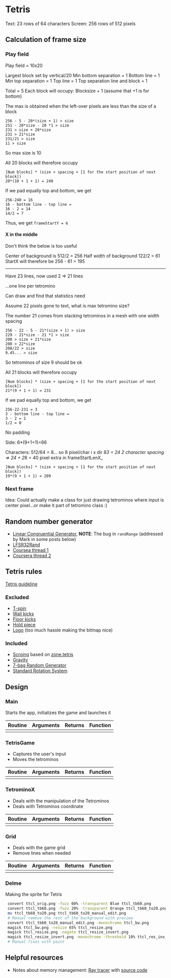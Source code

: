 # Tetris

Text: 23 rows of 64 characters
Screen: 256 rows of 512 pixels

## Calculation of frame size

### Play field

Play field = 10x20

Largest block set by vertical/20
Min bottom separation = 1
Bottom line = 1
Min top separation = 1
Top line = 1
Top separation line and block = 1

Total = 5
Each block will occupy: Blocksize + 1 (assume that +1 is for bottom)

The max is obtained when the left-over pixels are less than the size of a block

```text
256 - 5 - 20*(size + 1) > size
251 - 20*size - 20 *1 > size
231 > size + 20*size
231 > 21*size
231/21 > size
11 > size
```

So max size is 10

All 20 blocks will therefore occupy

```text
[Num blocks] * (size + spacing + [1 for the start position of next block])
20*(10 + 1 + 1) = 240
```

If we pad equally top and bottom, we get

```text
256-240 = 16
16 - bottom line - top line =
16 - 2 = 14
14/2 = 7
```

Thus, we get `frameStartY = 6`

#### X in the middle

Don't think the below is too useful

Center of background is
512/2 = 256
Half width of background
122/2 = 61
StartX will therefore be
256 - 61 = 195

---

Have 23 lines, now used 2 => 21 lines

...one line per tetromino

Can draw and find that statistics need

Assume 22 pixels gone to text, what is max tetromino size?

The number 21 comes from stacking tetrominos in a mesh with one width spacing

```text
256 - 22 - 5 - 21*(size + 1) > size
229 - 21*size - 21 *1 > size
208 > size + 21*size
208 > 22*size
208/22 > size
9.45... > size
```

So tetrominos of size 9 should be ok

All 21 blocks will therefore occupy

```text
[Num blocks] * (size + spacing + [1 for the start position of next block])
21*(9 + 1 + 1) = 231
```

If we pad equally top and bottom, we get

```text
256-22-231 = 3
3 - bottom line - top line =
3 - 2 = 1
1/2 = 0
```

No padding

Side: 6*(9+1+1)=66

Characters:
512/64 = 8... so 8 pixel/char i x dir
8*3 = 24
2 character spacing => 24 + 2*8 = 40 pixel extra in frameStartLenX_

```text
[Num blocks] * (size + spacing + [1 for the start position of next block])
19*(9 + 1 + 1) = 209
```


### Next frame

Idea:
Could actually make a class for just drawing tetrominos where input is center pixel...or make it part of tetromino class :)

## Random number generator

- [Linear Congruential Generator](https://web.archive.org/web/20201022060109/http://nand2tetris-questions-and-answers-forum.32033.n3.nabble.com/Pseudo-Random-Number-Generator-td4026059.html), **NOTE**: The bug in `randRange` (addressed by Mark in some posts below)
- [LFSR32Rand](https://web.archive.org/web/20200126223144/http://nand2tetris-questions-and-answers-forum.32033.n3.nabble.com/LFSR32Rand-A-new-Random-Number-Generator-for-Jack-td4029928.html)
- [Coursea thread 1](https://www.coursera.org/learn/nand2tetris2/discussions/forums/I-Q0YCj3EeaZ8Apto8QB_w/threads/JsMZ_mRTTEmDGf5kU5xJHQ)
- [Coursera thread 2](https://www.coursera.org/learn/nand2tetris2/discussions/forums/I-Q0YCj3EeaZ8Apto8QB_w/threads/LiyUrABwEee0IhLPmsG3Vg)

## Tetris rules

[Tetris guideline](https://tetris.fandom.com/wiki/Tetris_Guideline)

### Excluded

- [T-spin](https://tetris.fandom.com/wiki/T-Spin)
- [Wall kicks](https://tetris.fandom.com/wiki/SRS#Wall_Kicks)
- [Floor kicks](https://tetris.fandom.com/wiki/Floor_kick)
- [Hold piece](https://tetris.fandom.com/wiki/Hold_piece)
- [Logo](https://tetris.wiki/File:The_Tetris_Company_logo.png) (too much hassle making the bitmap nice)

### Included

- [Scroing](https://tetris.fandom.com/wiki/Scoring#Guideline_scoring_system) based on [zone.tetris](https://web.archive.org/web/20070623041317/http://zone.tetris.com/page/manual)
- [Gravity](https://tetris.fandom.com/wiki/Tetris_Worlds#Gravity)
- [7-bag Random Generator](https://tetris.fandom.com/wiki/Random_Generator)
- [Standard Rotation System](https://tetris.fandom.com/wiki/SRS)

## Design

### Main

Starts the app, initializes the game and launches it

| **Routine** | **Arguments** | **Returns** | **Function** |
|-------------|---------------|-------------|--------------|
|             |               |             |              |

### TetrisGame

- Captures the user's input
- Moves the tetrominos

| **Routine** | **Arguments** | **Returns** | **Function** |
|-------------|---------------|-------------|--------------|
|             |               |             |              |

### TetrominoX

- Deals with the manipulation of the Tetrominos
- Deals with Tetrominos coordinate

| **Routine** | **Arguments** | **Returns** | **Function** |
|-------------|---------------|-------------|--------------|
|             |               |             |              |

### Grid

- Deals with the game grid
- Remove lines when needed

| **Routine** | **Arguments** | **Returns** | **Function** |
|-------------|---------------|-------------|--------------|
|             |               |             |              |

### Delme

Making the sprite for Tetris

```bash
 convert ttcl_orig.png -fuzz 60% -transparent Blue ttcl_tb60.png
 convert ttcl_tb60.png -fuzz 20% -transparent Orange ttcl_tb60_to20.png
 mv ttcl_tb60_to20.png ttcl_tb60_to20_manual_edit.png
 # Manual remove the rest of the background with preview
 convert ttcl_tb60_to20_manual_edit.png -monochrome ttcl_bw.png
 magick ttcl_bw.png -resize 65% ttcl_resize.png
 magick ttcl_resize.png -negate ttcl_resize_invert.png
 magick ttcl_resize_invert.png -monochrome -threshold 10% ttcl_res_inv_mon.png
 # Manual fixes with paint
```

## Helpful resources

- Notes about memory management: [Ray tracer](https://blog.alexqua.ch/posts/from-nand-to-raytracer/) with [source code](https://github.com/aquach/from-nand-to-raytracer)
